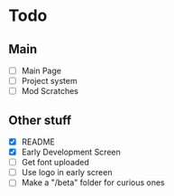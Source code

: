 # Todo

## Main
 - [ ] Main Page
 - [ ] Project system
 - [ ] Mod Scratches

## Other stuff
 - [x] README
 - [x] Early Development Screen
 - [ ] Get font uploaded
 - [ ] Use logo in early screen
 - [ ] Make a "/beta" folder for curious ones

